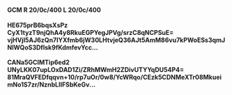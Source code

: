#### GCM R 20/0c/400 L 20/0c/400
**HE675prB6bqsXsPz**<br/>**CyX1tyzT9njQhA4y8RkuEGPYegJPVg/srzC8qNCPSuE=**<br/>**vjHVjI5AJ6zQn7IYXfmb6jW30LHtvjeQ36AJt5AmM86vu7kPWoESs3qmJNIWQoS3Dflsk9fKdmfevYcc...**<br/><br/>
**CANa5GCIMTip6ed2**<br/>**UNyLKK07upLOxDAD1Zi/ZRhMWmH2ZDivUTYYqDU54P4=**<br/>**81MraQVFEDfqqvn+10/rp7uOr/0w8/YcWRqo/CEzk5CDNMeXTr08MkueimNo1S7zr/NznbLIIFSbKeGv...**